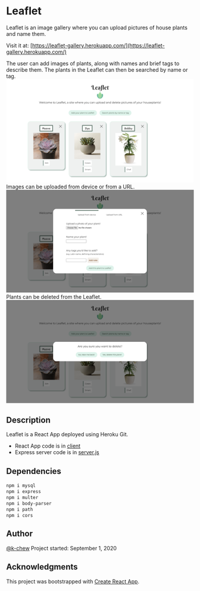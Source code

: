 # Leaflet

Leaflet is an image gallery where you can upload pictures of house plants and name them. 

Visit it at:
[https://leaflet-gallery.herokuapp.com/](https://leaflet-gallery.herokuapp.com/)

The user can add images of plants, along with names and brief tags to describe them. The plants in the Leaflet can then be searched by name or tag.
![homepage screenshot](demo/homepage.png?raw=true "Homepage")
Images can be uploaded from device or from a URL.
![add-plant screenshot](demo/add-plant.png?raw=true "Add a Plant")
Plants can be deleted from the Leaflet.
![delete screenshot](demo/delete.png?raw=true "Delete a Plant")


## Description

Leaflet is a React App deployed using Heroku Git.

* React App code is in [client](client)
* Express server code is in [server.js](server.js)

## Dependencies
```
npm i mysql
npm i express
npm i multer
npm i body-parser
npm i path
npm i cors
```

## Author

[@k-chew](https://github.com/k-chew)
Project started: September 1, 2020

## Acknowledgments
This project was bootstrapped with [Create React App](https://github.com/facebook/create-react-app).